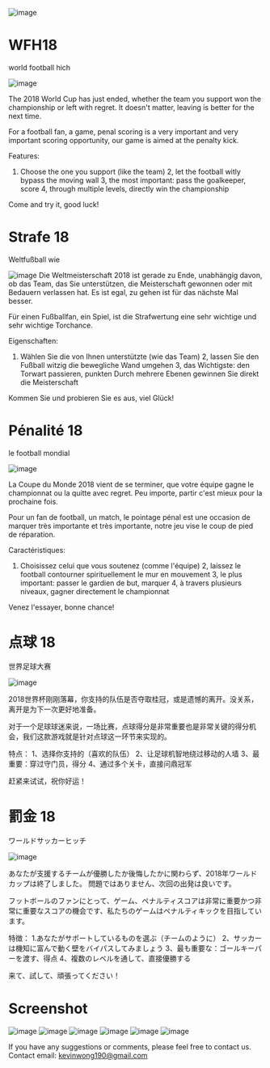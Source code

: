 ![image](https://github.com/ttvkenvin/ttvkenvin.github.io/blob/master/180.png)
# WFH18
world football hich

![image](https://github.com/ttvkenvin/ttvkenvin.github.io/blob/master/5.5-%E8%8B%B1%E6%96%87.png)

The 2018 World Cup has just ended, whether the team you support won the championship or left with regret. It doesn't matter, leaving is better for the next time.

For a football fan, a game, penal scoring is a very important and very important scoring opportunity, our game is aimed at the penalty kick.

Features:

1. Choose the one you support (like the team)
2, let the football witly bypass the moving wall
3, the most important: pass the goalkeeper, score
4, through multiple levels, directly win the championship

Come and try it, good luck!


# Strafe 18
 Weltfußball wie
 
![image](https://github.com/ttvkenvin/ttvkenvin.github.io/blob/master/5.5-%E5%BE%B7%E6%96%87.png)
Die Weltmeisterschaft 2018 ist gerade zu Ende, unabhängig davon, ob das Team, das Sie unterstützen, die Meisterschaft gewonnen oder mit Bedauern verlassen hat. Es ist egal, zu gehen ist für das nächste Mal besser.

Für einen Fußballfan, ein Spiel, ist die Strafwertung eine sehr wichtige und sehr wichtige Torchance.

Eigenschaften:

1. Wählen Sie die von Ihnen unterstützte (wie das Team)
2, lassen Sie den Fußball witzig die bewegliche Wand umgehen
3, das Wichtigste: den Torwart passieren, punkten
Durch mehrere Ebenen gewinnen Sie direkt die Meisterschaft

Kommen Sie und probieren Sie es aus, viel Glück!

# Pénalité 18
le football mondial

![image](https://github.com/ttvkenvin/ttvkenvin.github.io/blob/master/5.5-%E6%B3%95%E6%96%87.png)

La Coupe du Monde 2018 vient de se terminer, que votre équipe gagne le championnat ou la quitte avec regret. Peu importe, partir c'est mieux pour la prochaine fois.

Pour un fan de football, un match, le pointage pénal est une occasion de marquer très importante et très importante, notre jeu vise le coup de pied de réparation.

Caractéristiques:

1. Choisissez celui que vous soutenez (comme l'équipe)
2, laissez le football contourner spirituellement le mur en mouvement
3, le plus important: passer le gardien de but, marquer
4, à travers plusieurs niveaux, gagner directement le championnat

Venez l'essayer, bonne chance!

# 点球 18
世界足球大赛

![image](https://github.com/ttvkenvin/ttvkenvin.github.io/blob/master/5.5-%E4%B8%AD%E6%96%87.png)

2018世界杯刚刚落幕，你支持的队伍是否夺取桂冠，或是遗憾的离开。没关系，离开是为下一次更好地准备。

对于一个足球球迷来说，一场比赛，点球得分是非常重要也是非常关键的得分机会，我们这款游戏就是针对点球这一环节来实现的。

特点：
1、选择你支持的（喜欢的队伍）
2、让足球机智地绕过移动的人墙
3、最重要：穿过守门员，得分
4、通过多个关卡，直接问鼎冠军

赶紧来试试，祝你好运！

# 罰金 18
ワールドサッカーヒッチ

![image](https://github.com/ttvkenvin/ttvkenvin.github.io/blob/master/5.5-%E6%97%A5%E6%96%87.png)

あなたが支援するチームが優勝したか後悔したかに関わらず、2018年ワールドカップは終了しました。 問題ではありません、次回の出発は良いです。

フットボールのファンにとって、ゲーム、ペナルティスコアは非常に重要かつ非常に重要なスコアの機会です、私たちのゲームはペナルティキックを目指しています。

特徴：
1.あなたがサポートしているものを選ぶ（チームのように）
2、サッカーは機知に富んで動く壁をバイパスしてみましょう
3、最も重要な：ゴールキーパーを渡す、得点
4、複数のレベルを通して、直接優勝する

来て、試して、頑張ってください！

# Screenshot

![image](https://github.com/ttvkenvin/ttvkenvin.github.io/blob/master/2.png)
![image](https://github.com/ttvkenvin/ttvkenvin.github.io/blob/master/3.png)
![image](https://github.com/ttvkenvin/ttvkenvin.github.io/blob/master/4.png)
![image](https://github.com/ttvkenvin/ttvkenvin.github.io/blob/master/5.png)
![image](https://github.com/ttvkenvin/ttvkenvin.github.io/blob/master/6.png)
![image](https://github.com/ttvkenvin/ttvkenvin.github.io/blob/master/7.png)

If you have any suggestions or comments, please feel free to contact us.
Contact email: kevinwong190@gmail.com


